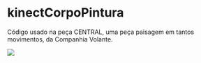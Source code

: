 # kinectCorpoPintura

Código usado na peça CENTRAL, uma peça paisagem em tantos movimentos, da Companhia Volante. 

![](https://mneunomne.github.io/albertoharres/assets/central/Pe%C3%A7a%20Central%20Pr%C3%A9via%20Multiverso%2030-08-18-54.jpg)
